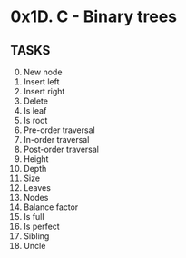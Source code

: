 # 0x1D. C - Binary trees

## TASKS
0. New node
1. Insert left
2. Insert right
3. Delete 
4. Is leaf 
5. Is root 
6. Pre-order traversal 
7. In-order traversal
8. Post-order traversal
9. Height 
10. Depth 
11. Size 
12. Leaves
13. Nodes 
14. Balance factor 
15. Is full 
16. Is perfect 
17. Sibling 
18. Uncle


